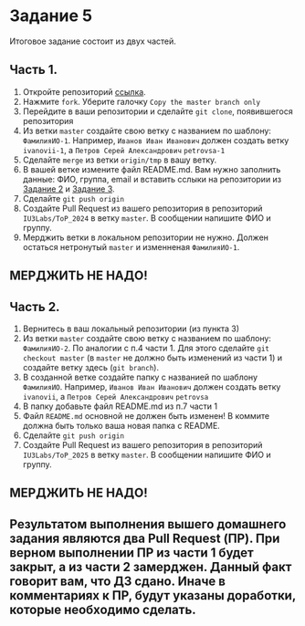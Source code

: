 # Задание 5

Итоговое задание состоит из двух частей.

## Часть 1.

1. Откройте репозиторий [ссылка](https://github.com/IU3Labs/ToP_2025).
2. Нажмите `fork`.
   Уберите галочку `Copy the master branch only`
4. Перейдите в ваши репозитории и сделайте `git clone`, появившегося репозитория
5. Из ветки `master` создайте свою ветку с названием по шаблону: `ФамилияИО-1`.
   Например, `Иванов Иван Иванович` должен создать ветку `ivanovii-1`, а `Петров Серей Александрович` `petrovsa-1`
6. Сделайте `merge` из ветки `origin/tmp` в вашу ветку.
7. В вашей ветке измените файл README.md.
   Вам нужно заполнить данные: ФИО, группа, email и вставить сслыки на репозитории из [Задание 2](../task-2/README.md) и [Задание 3](../task-3/README.md).
8. Сделайте `git push origin`
9. Создайте Pull Request из вашего репозитория в репозиторий `IU3Labs/ToP_2024` в ветку `master`. В сообщении напишите ФИО и группу.
10. Мерджить ветки в локальном репозитории не нужно. Должен остаться нетронутый `master` и изменненая `ФамилияИО-1`.
## МЕРДЖИТЬ НЕ НАДО!

## Часть 2.

1. Вернитесь в ваш локальный репозитории (из пункта 3)
2. Из ветки `master` создайте свою ветку с названием по шаблону: `ФамилияИО-2`. По аналогии с п.4 части 1. Для этого сделайте `git checkout master` (в `master` не должно быть изменений из части 1) и создайте ветку здесь (`git branch`).
3. В созданной ветке создайте папку с названией по шаблону `ФамилияИО`.
   Например, `Иванов Иван Иванович` должен создать ветку `ivanovii`, а `Петров Серей Александрович` `petrovsa`
5. В папку добавьте файл README.md из п.7 части 1
6. Файл `README.md` основной не должен быть изменен! В коммите должна быть только ваша новая папка с README.
7. Сделайте `git push origin`
8. Создайте Pull Request из вашего репозитория в репозиторий `IU3Labs/ToP_2025` в ветку `master`. В сообщении напишите ФИО и группу.
## МЕРДЖИТЬ НЕ НАДО!

## Результатом выполнения вышего домашнего задания являются два Pull Request (ПР). При верном выполнении ПР из части 1 будет закрыт, а из части 2 замерджен. Данный факт говорит вам, что ДЗ сдано. Иначе в комментариях к ПР, будут указаны доработки, которые необходимо сделать.
